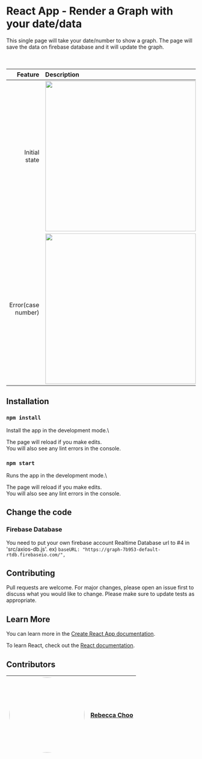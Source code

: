 # React App - Render a Graph with your date/data

This single page will take your date/number to show a graph.
The page will save the data on firebase database and it will update the graph.
<br /><br /><br />

| Feature | Description |
| -----: | :----------- |
|  Initial state | <img src="https://github.com/rebeccachoo/react-graph-with-date-and-data/blob/main/screenshot.png?raw=true"  width="400">| 
|  Error(case number) | <img src="https://github.com/rebeccachoo/react-graph-with-date-and-data/blob/main/error.png?raw=true" width="400">|


## Installation

### `npm install`

Install the app in the development mode.\ 

The page will reload if you make edits.\
You will also see any lint errors in the console.

### `npm start`

Runs the app in the development mode.\ 

The page will reload if you make edits.\
You will also see any lint errors in the console.

## Change the code

### Firebase Database

You need to put your own firebase account Realtime Database url to #4 in 'src/axios-db.js'.
ex) `baseURL: "https://graph-7b953-default-rtdb.firebaseio.com/",`

## Contributing

Pull requests are welcome. For major changes, please open an issue first to discuss what you would like to change.
Please make sure to update tests as appropriate. 

## Learn More

You can learn more in the [Create React App documentation](https://facebook.github.io/create-react-app/docs/getting-started).

To learn React, check out the [React documentation](https://reactjs.org/).


##  Contributors

|  <img src="https://avatars.githubusercontent.com/u/254729?s=460&u=58ed23724180265db677357b4133d4ef970d6407&v=4" style="width:200px;border-radius:50%;" /> |<a href="https://github.com/rebeccachoo">Rebecca Choo</a>| 
| ----------- | ----------- |
